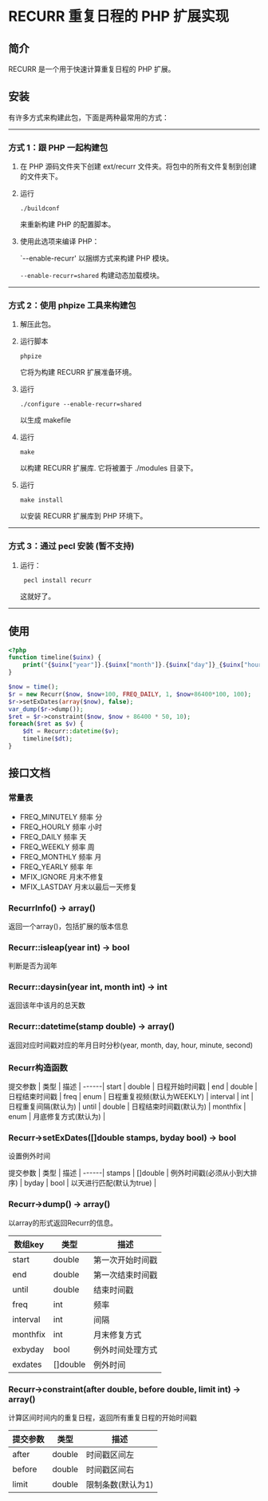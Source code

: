 # RECURR 重复日程的 PHP 扩展实现

## 简介

RECURR 是一个用于快速计算重复日程的 PHP 扩展。

## 安装

有许多方式来构建此包，下面是两种最常用的方式：

-----------------------------------------------------------------------------
### 方式 1：跟 PHP 一起构建包

1.  在 PHP 源码文件夹下创建 ext/recurr 文件夹。将包中的所有文件复制到创建的文件夹下。

2.  运行

        ./buildconf

    来重新构建 PHP 的配置脚本。

3.  使用此选项来编译 PHP：

    `--enable-recurr' 以捆绑方式来构建 PHP 模块。

    `--enable-recurr=shared` 构建动态加载模块。

-----------------------------------------------------------------------------
### 方式 2：使用 phpize 工具来构建包

1.  解压此包。

2.  运行脚本

        phpize

    它将为构建 RECURR 扩展准备环境。

3.  运行

        ./configure --enable-recurr=shared

    以生成 makefile

4.  运行

        make

    以构建 RECURR 扩展库. 它将被置于 ./modules 目录下。

5.  运行

        make install

    以安装 RECURR 扩展库到 PHP 环境下。

-----------------------------------------------------------------------------
### 方式 3：通过 pecl 安装 (暂不支持)

1. 运行：

        pecl install recurr

    这就好了。

-----------------------------------------------------------------------------

## 使用

```php
<?php
function timeline($uinx) {
    print("{$uinx["year"]}.{$uinx["month"]}.{$uinx["day"]}_{$uinx["hour"]}.{$uinx["minute"]}.{$uinx["second"]}\n");
}

$now = time();
$r = new Recurr($now, $now+100, FREQ_DAILY, 1, $now+86400*100, 100);
$r->setExDates(array($now), false);
var_dump($r->dump());
$ret = $r->constraint($now, $now + 86400 * 50, 10);
foreach($ret as $v) {
    $dt = Recurr::datetime($v);
    timeline($dt);
}
```

## 接口文档

### 常量表

* FREQ_MINUTELY 频率 分
* FREQ_HOURLY 频率 小时
* FREQ_DAILY 频率 天
* FREQ_WEEKLY 频率 周
* FREQ_MONTHLY 频率 月
* FREQ_YEARLY 频率 年
* MFIX_IGNORE 月末不修复
* MFIX_LASTDAY 月末以最后一天修复

### RecurrInfo() -> array()

返回一个array()，包括扩展的版本信息

### Recurr::isleap(year int) -> bool

判断是否为润年

### Recurr::daysin(year int, month int) -> int

返回该年中该月的总天数

### Recurr::datetime(stamp double) -> array()

返回对应时间戳对应的年月日时分秒(year, month, day, hour, minute, second)

### Recurr构造函数

提交参数 | 类型 | 描述 |
------|
start | double | 日程开始时间戳 |
end | double | 日程结束时间戳 |
freq | enum | 日程重复视频(默认为WEEKLY) |
interval | int | 日程重复间隔(默认为) |
until | double | 日程结束时间戳(默认为) |
monthfix | enum | 月底修复方式(默认为) |

### Recurr->setExDates([]double stamps, byday bool) -> bool

设置例外时间

提交参数 | 类型 | 描述 |
------|
stamps | []double | 例外时间戳(必须从小到大排序) |
byday | bool | 以天进行匹配(默认为true) |

### Recurr->dump() -> array()

以array的形式返回Recurr的信息。

数组key    | 类型     | 描述       |
--         | -        | ---        |
start      | double   | 第一次开始时间戳 |
end        | double   | 第一次结束时间戳 |
until      | double   | 结束时间戳    |
freq       | int      | 频率       |
interval   | int      | 间隔       |
monthfix   | int      | 月末修复方式   |
exbyday    | bool     | 例外时间处理方式 |
exdates    | []double | 例外时间     |

### Recurr->constraint(after double, before double, limit int) -> array()

计算区间时间内的重复日程，返回所有重复日程的开始时间戳

提交参数 | 类型   | 描述 |
-------- | ------ | ---- |
after    | double | 时间戳区间左 |
before   | double | 时间戳区间右 |
limit    | double | 限制条数(默认为1) |
